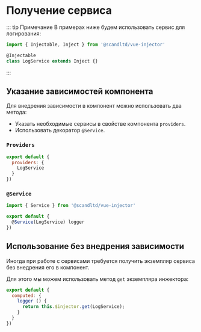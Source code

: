 # Получение сервиса

::: tip Примечание
В примерах ниже будем использовать сервис для логирования:

``` js
import { Injectable, Inject } from '@scandltd/vue-injector'

@Injectable
class LogService extends Inject {}
```
:::

## Указание зависимостей компонента

Для внедрения зависимости в компонент можно использовать два метода:

- Указать необходимые сервисы в свойстве компонента `providers`.
- Использовать декоратор `@Service`.

### `Providers`

``` js
export default {
  providers: {
    LogService
  }
})
```

### `@Service`

``` js
import { Service } from '@scandltd/vue-injector'

export default {
  @Service(LogService) logger
})
```

## Использование без внедрения зависимости

Иногда при работе с сервисами требуется получить экземпляр сервиса без внедрения его в компонент.

Для этого мы можем использовать метод `get` экземпляра инжектора:

``` js
export default {
  computed: {
    logger () {
      return this.$injector.get(LogService);
    }
  }
})
```
